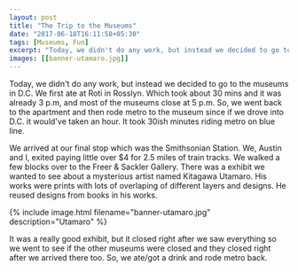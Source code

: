 ```yaml
---
layout: post
title: "The Trip to the Museums"
date: "2017-06-18T16:11:58+05:30"
tags: [Museums, Fun]
excerpt: "Today, we didn't do any work, but instead we decided to go to the museums in D.C."
images: [[banner-utamaro.jpg]]
---
```


Today, we didn't do any work, but instead we decided to go to the museums in D.C. We first ate at Roti in Rosslyn. Which took about 30 mins and it was already 3 p.m, and most of the museums close at 5 p.m. So, we went back to the apartment and then rode metro to the museum since if we drove into D.C. it would've taken an hour. It took 30ish minutes riding metro on blue line. 

We arrived at our final stop which was the Smithsonian Station. We, Austin and I, exited paying little over $4 for 2.5 miles of train tracks. We walked a few blocks over to the Freer & Sackler Gallery. There was a exhibit we wanted to see about a mysterious artist named Kitagawa Utamaro. His works were prints with lots of overlaping of different layers and designs. He reused designs from books in his works.

{% include image.html filename="banner-utamaro.jpg" description="Utamaro" %}

It was a really good exhibit, but it closed right after we saw everything so we went to see if the other museums were closed and they closed right after we arrived there too. So, we ate/got a drink and rode metro back.